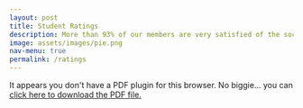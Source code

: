 ```yaml
---
layout: post
title: Student Ratings
description: More than 93% of our members are very satisfied of the society!
image: assets/images/pie.png
nav-menu: true
permalink: /ratings
---
```




<object data="infographic.pdf" type="application/pdf" width="100%" height="800px"> 
  <p>It appears you don't have a PDF plugin for this browser.
   No biggie... you can <a href="infographic.pdf">click here to
  download the PDF file.</a></p>  
</object>
